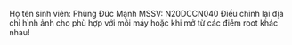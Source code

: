 Họ tên sinh viên: Phùng Đức Mạnh
MSSV: N20DCCN040
Điều chỉnh lại địa chỉ hình ảnh cho phù hợp với mỗi máy hoặc khi mở từ các điểm root khác nhau!
